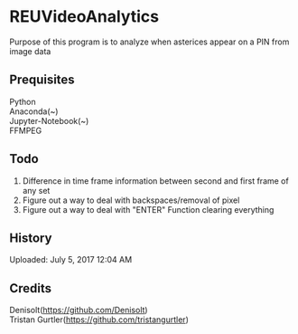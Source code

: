 # REUVideoAnalytics
Purpose of this program is to analyze when asterices appear on a PIN from image data
## Prequisites
Python<br>Anaconda(~)<br>Jupyter-Notebook(~)<br>FFMPEG

## Todo
1. Difference in time frame information between second and first frame of any set
2. Figure out a way to deal with backspaces/removal of pixel
3. Figure out a way to deal with "ENTER" Function clearing everything

## History

Uploaded: July 5, 2017 12:04 AM

## Credits

Denisolt(https://github.com/Denisolt)<br>Tristan Gurtler(https://github.com/tristangurtler)<br>
